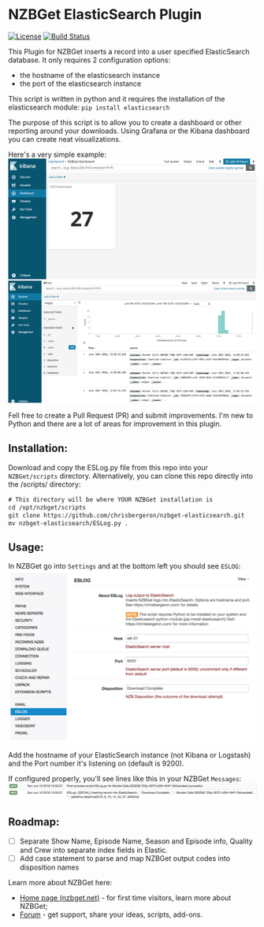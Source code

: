 # NZBGet ElasticSearch Plugin #
[![License](https://img.shields.io/badge/license-GPL-blue.svg)](http://www.gnu.org/licenses/)
[![Build Status](https://img.shields.io/travis/nzbget/nzbget/develop.svg)](https://travis-ci.org/nzbget/nzbget)

This Plugin for NZBGet inserts a record into a user specified ElasticSearch database.  It only requires 2 configuration options:
- the hostname of the elasticsearch instance
- the port of the elasticsearch instance

This script is written in python and it requires the installation of the elasticsearch module: `pip install elasticsearch`

The purpose of this script is to allow you to create a dashboard or other reporting around your downloads.  Using Grafana or the Kibana dashboard you can create neat visualizations.  

Here's a very simple example:
![Simple Kibana Visualization](https://raw.githubusercontent.com/chrisbergeron/nzbget-elasticsearch/master/screenshots/kibana_visualization.png)
![Simple Kibana Search](https://raw.githubusercontent.com/chrisbergeron/nzbget-elasticsearch/master/screenshots/kibana_search.png)

Fell free to create a Pull Request (PR) and submit improvements.  I'm new to Python and there are a lot of areas for improvement in this plugin.

## Installation: ##
Download and copy the ESLog.py file from this repo into your `NZBGet/scripts` directory.  Alternatively, you can clone this repo directly into the /scripts/ directory:
```
# This directory will be where YOUR NZBGet installation is
cd /opt/nzbget/scripts
git clone https://github.com/chrisbergeron/nzbget-elasticsearch.git
mv nzbget-elasticsearch/ESLog.py .
```

## Usage: ##
In NZBGet go into `Settings` and at the bottom left you should see `ESLOG`:
![Configuring Plugin](https://raw.githubusercontent.com/chrisbergeron/nzbget-elasticsearch/master/screenshots/configuring-plugin.png)

Add the hostname of your ElasticSearch instance (not Kibana or Logstash) and the Port number it's listening on (default is 9200).

If configured properly, you'll see lines like this in your NZBGet `Messages`:
![Sample Log Output](https://raw.githubusercontent.com/chrisbergeron/nzbget-elasticsearch/master/screenshots/nzbget-example-log-entry.png)

## Roadmap: ##
- [ ] Separate Show Name, Episode Name, Season and Episode info, Quality and Crew into separate index fields in Elastic.
- [ ] Add case statement to parse and map NZBGet output codes into disposition names

Learn more about NZBGet here:
- [Home page (nzbget.net)](http://nzbget.net) - for first time visitors, learn more about NZBGet;
- [Forum](http://forum.nzbget.net) - get support, share your ideas, scripts, add-ons.
